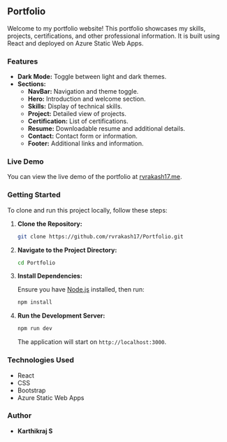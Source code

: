 ## Portfolio

Welcome to my portfolio website! This portfolio showcases my skills, projects, certifications, and other professional information. It is built using React and deployed on Azure Static Web Apps.

### Features

- **Dark Mode:** Toggle between light and dark themes.
- **Sections:**
  - **NavBar:** Navigation and theme toggle.
  - **Hero:** Introduction and welcome section.
  - **Skills:** Display of technical skills.
  - **Project:** Detailed view of projects.
  - **Certification:** List of certifications.
  - **Resume:** Downloadable resume and additional details.
  - **Contact:** Contact form or information.
  - **Footer:** Additional links and information.

### Live Demo

You can view the live demo of the portfolio at [rvrakash17.me](https://rvrakash17.me).

### Getting Started

To clone and run this project locally, follow these steps:

1. **Clone the Repository:**

   ```bash
   git clone https://github.com/rvrakash17/Portfolio.git
   ```

2. **Navigate to the Project Directory:**

   ```bash
   cd Portfolio
   ```

3. **Install Dependencies:**

   Ensure you have [Node.js](https://nodejs.org/) installed, then run:

   ```bash
   npm install
   ```

4. **Run the Development Server:**

   ```bash
   npm run dev
   ```

   The application will start on `http://localhost:3000`.

### Technologies Used

- React
- CSS
- Bootstrap
- Azure Static Web Apps

### Author

- **Karthikraj S**
